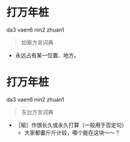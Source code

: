 # 打万年桩
da3 vaen6 nin2 zhuan1
> 如皋方言词典
- 永远占有某一位置、地方。

# 打万年桩
da3 vaen6 nin2 zhuan1
> 东台方言词典
- ［喻］作很长久或永久打算（一般用于否定句）
  - 大家都嫑斤斤计较，哪个能在这块～～？
